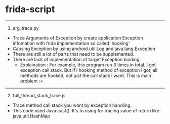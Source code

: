 # frida-script
-----


1. arg_trace.py
- Trace Arguments of Exception by create application Exception infomation with frida implementation so called 'hooking'
- Causing Exception by using android.util.Log and java.lang.Exception
- There are still a lot of parts that need to be supplemented.
- There are lack of implementation of target Exception binding.
  - Explaination : For example, this program run 3 times in total. I got exception call stack. But if i hooking method of exception i got, all methods are hooked, not just the call stack i want. This is main problem :<

-----


2. full_thread_stack_trace.js
- Trace method call stack you want by exception handling.
- This code used Java.cast(). It's to using for tracing value of return like java.util.HashMap  
